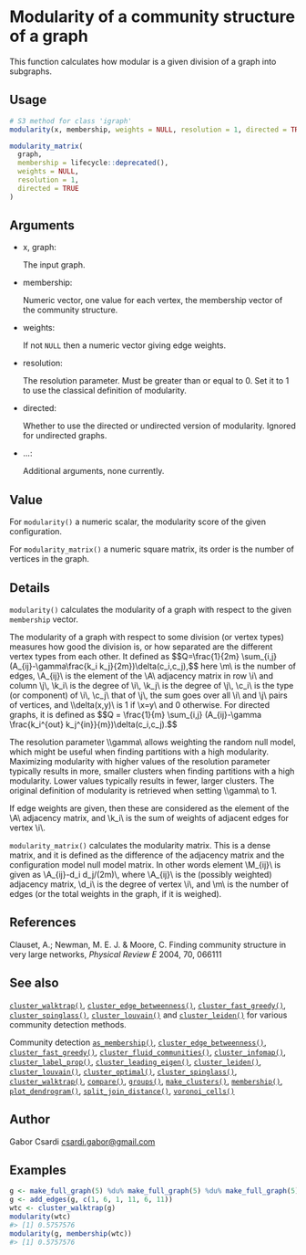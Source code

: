 # Modularity of a community structure of a graph

This function calculates how modular is a given division of a graph into
subgraphs.

## Usage

``` r
# S3 method for class 'igraph'
modularity(x, membership, weights = NULL, resolution = 1, directed = TRUE, ...)

modularity_matrix(
  graph,
  membership = lifecycle::deprecated(),
  weights = NULL,
  resolution = 1,
  directed = TRUE
)
```

## Arguments

- x, graph:

  The input graph.

- membership:

  Numeric vector, one value for each vertex, the membership vector of
  the community structure.

- weights:

  If not `NULL` then a numeric vector giving edge weights.

- resolution:

  The resolution parameter. Must be greater than or equal to 0. Set it
  to 1 to use the classical definition of modularity.

- directed:

  Whether to use the directed or undirected version of modularity.
  Ignored for undirected graphs.

- ...:

  Additional arguments, none currently.

## Value

For `modularity()` a numeric scalar, the modularity score of the given
configuration.

For `modularity_matrix()` a numeric square matrix, its order is the
number of vertices in the graph.

## Details

`modularity()` calculates the modularity of a graph with respect to the
given `membership` vector.

The modularity of a graph with respect to some division (or vertex
types) measures how good the division is, or how separated are the
different vertex types from each other. It defined as \$\$Q=\frac{1}{2m}
\sum\_{i,j} (A\_{ij}-\gamma\frac{k_i k_j}{2m})\delta(c_i,c_j),\$\$ here
\\m\\ is the number of edges, \\A\_{ij}\\ is the element of the \\A\\
adjacency matrix in row \\i\\ and column \\j\\, \\k_i\\ is the degree of
\\i\\, \\k_j\\ is the degree of \\j\\, \\c_i\\ is the type (or
component) of \\i\\, \\c_j\\ that of \\j\\, the sum goes over all \\i\\
and \\j\\ pairs of vertices, and \\\delta(x,y)\\ is 1 if \\x=y\\ and 0
otherwise. For directed graphs, it is defined as \$\$Q = \frac{1}{m}
\sum\_{i,j} (A\_{ij}-\gamma \frac{k_i^{out}
k_j^{in}}{m})\delta(c_i,c_j).\$\$

The resolution parameter \\\gamma\\ allows weighting the random null
model, which might be useful when finding partitions with a high
modularity. Maximizing modularity with higher values of the resolution
parameter typically results in more, smaller clusters when finding
partitions with a high modularity. Lower values typically results in
fewer, larger clusters. The original definition of modularity is
retrieved when setting \\\gamma\\ to 1.

If edge weights are given, then these are considered as the element of
the \\A\\ adjacency matrix, and \\k_i\\ is the sum of weights of
adjacent edges for vertex \\i\\.

`modularity_matrix()` calculates the modularity matrix. This is a dense
matrix, and it is defined as the difference of the adjacency matrix and
the configuration model null model matrix. In other words element
\\M\_{ij}\\ is given as \\A\_{ij}-d_i d_j/(2m)\\, where \\A\_{ij}\\ is
the (possibly weighted) adjacency matrix, \\d_i\\ is the degree of
vertex \\i\\, and \\m\\ is the number of edges (or the total weights in
the graph, if it is weighed).

## References

Clauset, A.; Newman, M. E. J. & Moore, C. Finding community structure in
very large networks, *Physical Review E* 2004, 70, 066111

## See also

[`cluster_walktrap()`](https://r.igraph.org/reference/cluster_walktrap.md),
[`cluster_edge_betweenness()`](https://r.igraph.org/reference/cluster_edge_betweenness.md),
[`cluster_fast_greedy()`](https://r.igraph.org/reference/cluster_fast_greedy.md),
[`cluster_spinglass()`](https://r.igraph.org/reference/cluster_spinglass.md),
[`cluster_louvain()`](https://r.igraph.org/reference/cluster_louvain.md)
and
[`cluster_leiden()`](https://r.igraph.org/reference/cluster_leiden.md)
for various community detection methods.

Community detection
[`as_membership()`](https://r.igraph.org/reference/as_membership.md),
[`cluster_edge_betweenness()`](https://r.igraph.org/reference/cluster_edge_betweenness.md),
[`cluster_fast_greedy()`](https://r.igraph.org/reference/cluster_fast_greedy.md),
[`cluster_fluid_communities()`](https://r.igraph.org/reference/cluster_fluid_communities.md),
[`cluster_infomap()`](https://r.igraph.org/reference/cluster_infomap.md),
[`cluster_label_prop()`](https://r.igraph.org/reference/cluster_label_prop.md),
[`cluster_leading_eigen()`](https://r.igraph.org/reference/cluster_leading_eigen.md),
[`cluster_leiden()`](https://r.igraph.org/reference/cluster_leiden.md),
[`cluster_louvain()`](https://r.igraph.org/reference/cluster_louvain.md),
[`cluster_optimal()`](https://r.igraph.org/reference/cluster_optimal.md),
[`cluster_spinglass()`](https://r.igraph.org/reference/cluster_spinglass.md),
[`cluster_walktrap()`](https://r.igraph.org/reference/cluster_walktrap.md),
[`compare()`](https://r.igraph.org/reference/compare.md),
[`groups()`](https://r.igraph.org/reference/groups.md),
[`make_clusters()`](https://r.igraph.org/reference/make_clusters.md),
[`membership()`](https://r.igraph.org/reference/communities.md),
[`plot_dendrogram()`](https://r.igraph.org/reference/plot_dendrogram.communities.md),
[`split_join_distance()`](https://r.igraph.org/reference/split_join_distance.md),
[`voronoi_cells()`](https://r.igraph.org/reference/voronoi_cells.md)

## Author

Gabor Csardi <csardi.gabor@gmail.com>

## Examples

``` r
g <- make_full_graph(5) %du% make_full_graph(5) %du% make_full_graph(5)
g <- add_edges(g, c(1, 6, 1, 11, 6, 11))
wtc <- cluster_walktrap(g)
modularity(wtc)
#> [1] 0.5757576
modularity(g, membership(wtc))
#> [1] 0.5757576
```
